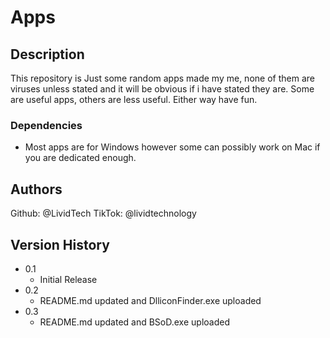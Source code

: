 # Apps

## Description

This repository is Just some random apps made my me, none of them are viruses unless stated and it will be obvious if i have stated they are. Some are useful apps, others are less useful. Either way have fun.

### Dependencies

* Most apps are for Windows however some can possibly work on Mac if you are dedicated enough.

## Authors

Github: @LividTech
TikTok: @lividtechnology

## Version History

* 0.1
    * Initial Release
* 0.2
    * README.md updated and DlliconFinder.exe uploaded
* 0.3
    * README.md updated and BSoD.exe uploaded
